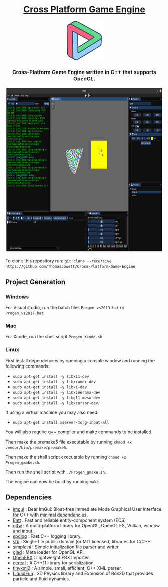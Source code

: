 <h1 align="center" style="border-bottom: none;">
 <a href="https://github.com/ThomasJowett/Cross-Platform-Game-Engine/">Cross Platform Game Engine</a>
</h1>
<p align="center">
 <img width="128" height="128" src="/Editor/resources/Icons/Logo.png">
</p>

<h3 align="center">Cross-Platform Game Engine written in C++ that supports OpenGL.</h3>
<p align="center">
 <img width="864" height="528" src="Resources/Linux Screenshot.png">
</p>

To clone this repository run: `git clone --recursive https://github.com/ThomasJowett/Cross-Platform-Game-Engine`

## Project Generation
### Windows
For Visual studio, run the batch files `Progen_vs2019.bat` or `Progen_vs2017.bat`
### Mac
For Xcode, run the shell script `Progen_Xcode.sh`
### Linux
First install dependencies by opening a console window and running the following commands:
* `sudo apt-get install -y libx11-dev`
* `sudo apt-get install -y libxrandr-dev`
* `sudo apt-get install -y libxi-dev`
* `sudo apt-get install -y libxinerama-dev`
* `sudo apt-get install -y libgl1-mesa-dev`
* `sudo apt-get install -y libxcursor-dev`.

If using a virtual machine you may also need:
* `sudo apt-get install xserver-xorg-input-all`

You will also require g++ compiler and make commands to be installed.

Then make the premake5 file executable by running `chmod +x vendor/bin/premake/premake5`.

Then make the shell script executable by running `chmod +x Progen_gmake.sh`.

Then run the shell script with `./Progen_gmake.sh`.

The engine can now be build by running `make`.
## Dependencies
* [imgui](https://github.com/ocornut/imgui) : Dear ImGui: Bloat-free Immediate Mode Graphical User interface for C++ with minimal dependencies.
* [Entt](https://github.com/skypjack/entt) : Fast and reliable entity-component system (ECS) 
* [glfw](https://github.com/glfw/glfw) : A multi-platform library for OpenGL, OpenGL ES, Vulkan, window and input.
* [spdlog](https://github.com/gabime/spdlog) : Fast C++ logging library.
* [stb](https://github.com/nothings/stb) : Single-file public domain (or MIT licensed) libraries for C/C++.
* [simpleini](https://github.com/brofield/simpleini) : Simple initialization file parser and writer.
* [glad](https://github.com/Dav1dde/glad) : Meta loader for OpenGL API.
* [OpenFBX](https://github.com/nem0/OpenFBX) : Lightweight FBX Importer.
* [cereal](https://github.com/USCiLab/cereal) : A C++11 library for serialization.
* [tinyxml2](https://github.com/leethomason/tinyxml2) : A simple, small, efficient, C++ XML parser.
* [LiquidFun](https://github.com/google/liquidfun) : 2D Physics library and Extension of Box2D that provides particle and fluid dynamics.

